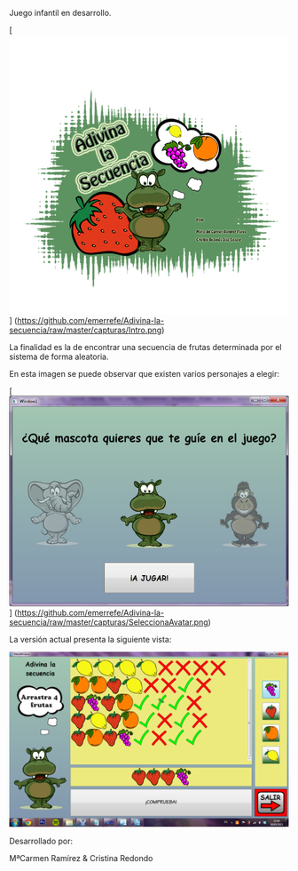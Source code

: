 Juego infantil en desarrollo.

[![avatares](https://github.com/emerrefe/Adivina-la-secuencia/raw/master/capturas/Intro.png)] (https://github.com/emerrefe/Adivina-la-secuencia/raw/master/capturas/Intro.png)

La finalidad es la de encontrar una secuencia de frutas determinada por el sistema de forma aleatoria.

En esta imagen se puede observar que existen varios personajes a elegir:

[![avatares](https://github.com/emerrefe/Adivina-la-secuencia/raw/master/capturas/SeleccionaAvatar.png)] (https://github.com/emerrefe/Adivina-la-secuencia/raw/master/capturas/SeleccionaAvatar.png)

La versión actual presenta la siguiente vista:

[![juego](https://github.com/emerrefe/Adivina-la-secuencia/raw/master/capturas/Juego.png)](https://github.com/emerrefe/Adivina-la-secuencia/raw/master/capturas/Juego.png)


Desarrollado por:
  
  MªCarmen Ramírez &
  Cristina Redondo
